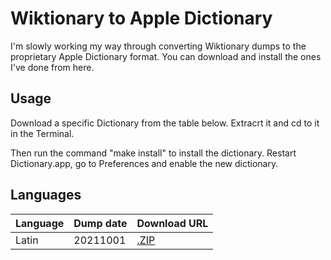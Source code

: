 # Wiktionary to Apple Dictionary
I'm slowly working my way through converting Wiktionary dumps to the proprietary Apple Dictionary format.
You can download and install the ones I've done from here.

## Usage
Download a specific Dictionary from the table below.
Extracrt it and cd to it in the Terminal.

Then run the command "make install" to install the dictionary.
Restart Dictionary.app, go to Preferences and enable the new dictionary.

## Languages

| Language | Dump date | Download URL |
|----------|-----------|--------------|
| Latin    | 20211001  | [.ZIP](https://download-directory.github.io/?url=https%3A%2F%2Fgithub.com%2Fsimonpacis%2FWiktionaryToAppleDictionary%2Ftree%2Fmain%2FDictionaries%2FLatin) |
